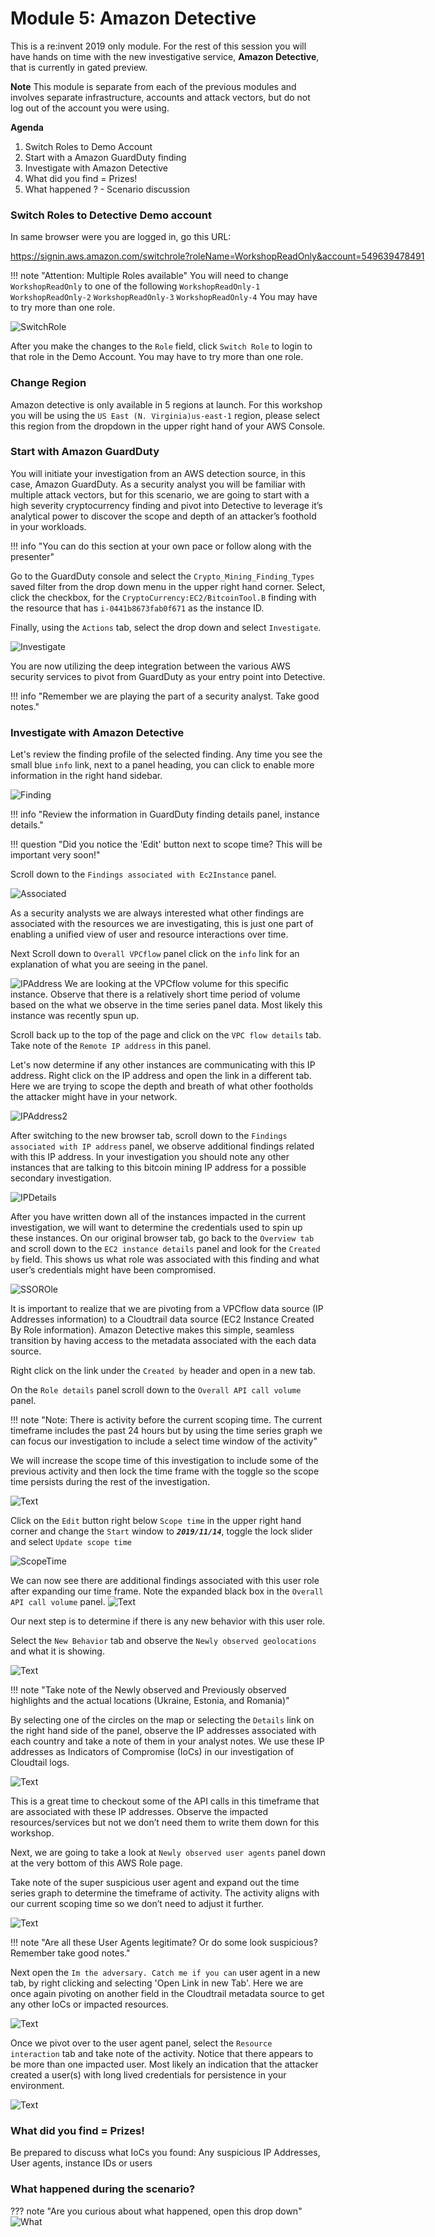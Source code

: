 # Module 5: Amazon Detective

This is a re:invent 2019 only module. For the rest of this session you will have hands on time with the new investigative service, __Amazon Detective__, that is currently in gated preview. 

**Note** This module is separate from each of the previous modules and involves separate infrastructure, accounts and attack vectors, but do not log out of the account you were using. 

**Agenda**

1. Switch Roles to Demo Account
2. Start with a Amazon GuardDuty finding
3. Investigate with Amazon Detective
4. What did you find = Prizes!
5. What happened ? - Scenario discussion

### Switch Roles to Detective Demo account
In same browser were you are logged in, go this URL:

<nobr><https://signin.aws.amazon.com/switchrole?roleName=WorkshopReadOnly&account=549639478491></nobr>

!!! note "Attention: Multiple Roles available"
	 You will need to change ```WorkshopReadOnly``` to one of the following
	 ```WorkshopReadOnly-1```
	 ```WorkshopReadOnly-2```
	 ```WorkshopReadOnly-3```
	 ```WorkshopReadOnly-4```
	 You may have to try more than one role.

![SwitchRole](./images/05-switchrolelogin.png)

After you make the changes to the ```Role``` field, click ```Switch Role``` to login to that role in the Demo Account. You may have to try more than one role.

### Change Region
Amazon detective is only available in 5 regions at launch. For this workshop you will be using the ```US East (N. Virginia)us-east-1``` region, please select this region from the dropdown in the upper right hand of your AWS Console.

### Start with Amazon GuardDuty

You will initiate your investigation from an AWS detection source, in this case, Amazon GuardDuty. As a security analyst you will be familiar with multiple attack vectors, but for this scenario, we are going to start with a high severity cryptocurrency finding and pivot into Detective to leverage it’s analytical power to discover the scope and depth of an attacker’s foothold in your workloads.

!!! info "You can do this section at your own pace or follow along with the presenter"

Go to the GuardDuty console and select the ```Crypto_Mining_Finding_Types``` saved filter from the drop down menu in the upper right hand corner. Select, click the checkbox, for the ```CryptoCurrency:EC2/BitcoinTool.B``` finding with the resource that has <nobr>```i-0441b8673fab0f671```</nobr> as the instance ID.

Finally, using the ```Actions``` tab, select the drop down and select ```Investigate```. 
 
![Investigate](./images/05-01-Investigate.png)

You are now utilizing the deep integration between the various AWS security services to pivot from GuardDuty as your entry point into Detective. 

!!! info "Remember we are playing the part of a security analyst. Take good notes."

### Investigate with Amazon Detective

Let's review the finding profile of the selected finding.  Any time you see the small blue ```info``` link, next to a panel heading, you can click to enable more information in the right hand sidebar. 

![Finding](./images/05-02-Finding1.png)

!!! info "Review the information in GuardDuty finding details panel, instance details."

!!! question "Did you notice the 'Edit' button next to scope time? This will be important very soon!"
 
Scroll down to the ```Findings associated with Ec2Instance``` panel.

![Associated](./images/05-03-Associated.png)

As a security analysts we are always interested what other findings are associated with the resources we are investigating, this is just one part of enabling a unified view of user and resource interactions over time.

Next Scroll down to ```Overall VPCflow``` panel click on the ```info``` link for an explanation of what you are seeing in the panel.

![IPAddress](./images/05-04-IPAddress.png)
We are looking at the VPCflow volume for this specific instance. Observe that there is a relatively short time period of volume based on the what we observe in the time series panel data.  Most likely this instance was recently spun up.

Scroll back up to the top of the page and click on the ```VPC flow details``` tab.  Take note of the ```Remote IP address``` in this panel. <!--and explain that we are looking at any IP addresses associated with this finding.  Take a note of the IP address and add it to our analyst notes.  We want to include any IoCs in our investigation and keep track of all impacted resource. -->

Let's now determine if any other instances are communicating with this IP address.  Right click on the IP address and open the link in a different tab.  Here we are trying to scope the depth and breath of what other footholds the attacker might have in your network.

![IPAddress2](./images/05-05-IPAddress2.png)

After switching to the new browser tab, scroll down to the ```Findings associated with IP address``` panel, we observe additional findings related with this IP address.  In your investigation you should note any other instances that are talking to this bitcoin mining IP address for a possible secondary investigation. <!--(Note: The Findings associated with IP address panel currently shows historical GuardDuty findings even the ones I archived).  -->

![IPDetails](./images/05-06-IPAddressdetails.png)

After you have written down all of the instances impacted in the current investigation, we will want to determine the credentials used to spin up these instances.  On our original browser tab, go back to the ```Overview tab``` and scroll down to the ```EC2 instance details``` panel and look for the ```Created by``` field.  This shows us what role was associated with this finding and what user’s credentials might have been compromised. <!--(Note:  We will need to explain that the naming convention for the role is associated with AWS SSO roles and is also a federated role type.)
-->

![SSOROle](./images/05-07-SSORole.png)

It is important to realize that we are pivoting from a VPCflow data source (IP Addresses information) to a Cloudtrail data source (EC2 Instance Created By Role information). Amazon Detective makes this simple, seamless transition by having access to the metadata associated with the each data source.

Right click on the link under the ```Created by``` header and open in a new tab.

On the ```Role details``` panel scroll down to the ```Overall API call volume``` panel. 

!!! note "Note: There is activity before the current scoping time.  The current timeframe includes the past 24 hours but by using the time series graph we can focus our investigation to include a select time window of the activity"

<!--Explain the time series graph with the black box which means that our current time frame needs to be expanded to include all activity.!-->  We will increase the scope time of this investigation to include some of the previous activity and then lock the time frame with the toggle so the scope time persists during the rest of the investigation. 

![Text](./images/05-09-RoleFindings.png)

Click on the ```Edit``` button right below ```Scope time``` in the upper right hand corner and change the ```Start``` window to ***```2019/11/14```***, toggle the lock slider and select ```Update scope time```

![ScopeTime](./images/05-scopetime.png)

We can now see there are additional findings associated with this user role after expanding our time frame. Note the expanded black box in the ```Overall API call volume``` panel.
![Text](./images/05-11-Scopetime-Findings.png)

Our next step is to determine if there is any new behavior with this user role.  

Select the ```New Behavior``` tab and observe the ```Newly observed geolocations``` and what it is showing.

![Text](./images/05-12-Geolocations-Map.png)

!!! note "Take note of the Newly observed and Previously observed highlights and the actual locations (Ukraine, Estonia, and Romania)"

By selecting one of the circles on the map or selecting the ```Details``` link on the right hand side of the panel, observe the IP addresses associated with each country and take a note of them in your analyst notes.  We use these IP addresses as Indicators of Compromise (IoCs) in our investigation of Cloudtail logs. 


<!--![Text](./images/05-13-Geolocations-Map-Drilldown.png)-->

![Text](./images/05-14-Geolocations-APICalls.png)

This is a great time to checkout some of the API calls in this timeframe that are associated with these IP addresses.  Observe the impacted resources/services but not we don’t need them to write them down for this workshop.

Next, we are going to take a look at ```Newly observed user agents``` panel down at the very bottom of this AWS Role page.

Take note of the super suspicious user agent and expand out the time series graph to determine the timeframe of activity.  The activity aligns with our current scoping time so we don’t need to adjust it further. 

![Text](./images/05-15-Geolocations-UserAgent.png)

!!! note "Are all these User Agents legitimate? Or do some look suspicious? Remember take good notes."

Next open the ```Im the adversary. Catch me if you can``` user agent in a new tab, by right clicking and selecting 'Open Link in new Tab'.  Here we are once again pivoting on another field in the Cloudtrail metadata source to get any other IoCs or impacted resources. 

![Text](./images/05-16-CatchMe.png)

Once we pivot over to the user agent panel, select the ```Resource interaction``` tab and take note of the activity.  Notice that there appears to be more than one impacted user.  Most likely an indication that the attacker created a user(s) with long lived credentials for persistence in your environment.

![Text](./images/05-17-CatchMe-Resources.png)

### What did you find = Prizes!
 Be prepared to discuss what IoCs you found:
 Any suspicious IP Addresses, User agents, instance IDs or users
 
### What happened during the scenario?
 
??? note "Are you curious about what happened, open this drop down"
 	  ![What](./images/05-whathappend.png)
 
 
 
 
